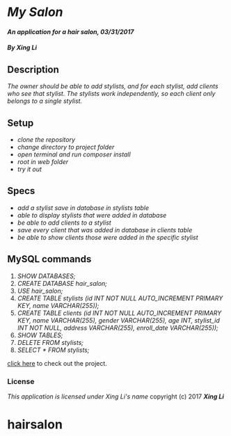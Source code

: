 # _**My Salon**_

#### _An application for a hair salon, 03/31/2017_

#### _By Xing Li_

## Description

_The owner should be able to add stylists, and for each stylist, add clients who see that stylist. The stylists work independently, so each client only belongs to a single stylist._

## Setup

* _clone the repository_
* _change directory to project folder_
* _open terminal and run composer install_
* _root in web folder_
* _try it out_

## Specs

* _add a stylist save in database in stylists table_
* _able to display stylists that were added in database_
* _be able to add clients to a stylist_
* _save every client that was added in database  in clients table_
* _be able to show clients those were added in the specific stylist_

## MySQL commands

1. _SHOW DATABASES;_
2. _CREATE DATABASE hair_salon;_
3. _USE hair_salon;_
4. _CREATE TABLE stylists (id INT NOT NULL AUTO_INCREMENT PRIMARY KEY, name VARCHAR(255));_
5. _CREATE TABLE clients (id INT NOT NULL AUTO_INCREMENT PRIMARY KEY, name VARCHAR(255), gender VARCHAR(255), age INT, stylist_id INT NOT NULL, address VARCHAR(255), enroll_date VARCHAR(255));_
6. _SHOW TABLES;_
7. _DELETE FROM stylists;_
8. _SELECT * FROM stylists;_


[click here](https://github.com/msuli1120/hairsalon.git) to check out the project.

### License
*This application is licensed under Xing Li's name*
copyright (c) 2017 **_Xing Li_**
# hairsalon
